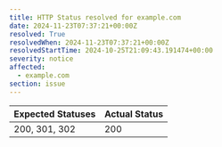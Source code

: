 ```yaml
---
title: HTTP Status resolved for example.com
date: 2024-11-23T07:37:21+00:00Z
resolved: True
resolvedWhen: 2024-11-23T07:37:21+00:00Z
resolvedStartTime: 2024-10-25T21:09:43.191474+00:00
severity: notice
affected:
  - example.com
section: issue
---
```


| Expected Statuses | Actual Status  |
|-------------------|----------------|
| 200, 301, 302 | 200 |
